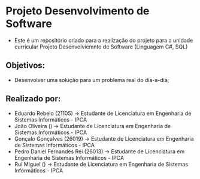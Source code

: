 # Projeto Desenvolvimento de Software
* Este é um repositório criado para a realização do projeto para a unidade curricular Projeto Desenvolviemnto de Software (Linguagem C#, SQL)

## Objetivos:
- Desenvolver uma solução para um problema real do dia-a-dia;

## Realizado por:
- Eduardo Rebelo (21105) -> Estudante de Licenciatura em Engenharia de Sistemas Informáticos - IPCA
- João Oliveira () -> Estudante de Licenciatura em Engenharia de Sistemas Informáticos - IPCA
- Gonçalo Gonçalves (26019) -> Estudante de Licenciatura em Engenharia de Sistemas Informáticos - IPCA
- Pedro Daniel Fernandes Rei (26013) -> Estudante de Licenciatura em Engenharia de Sistemas Informáticos - IPCA
- Rui Miguel () -> Estudante de Licenciatura em Engenharia de Sistemas Informáticos - IPCA
